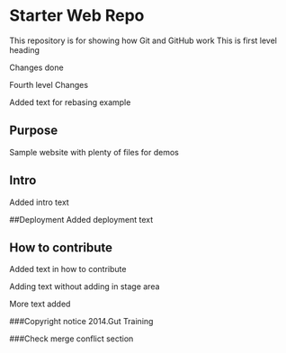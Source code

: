 # Starter Web Repo

This repository is for showing how Git and GitHub work This is first level heading

Changes
done

Fourth level Changes

Added text for rebasing example

## Purpose

Sample website with plenty of files for demos
## Intro

Added intro text

##Deployment
Added deployment text

## How to contribute

Added text in how to contribute

Adding text without adding in stage area

More text added

###Copyright notice
2014.Gut Training


###Check merge conflict section

